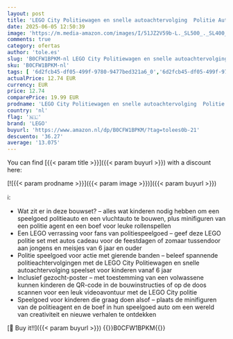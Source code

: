 ```yaml
---
layout: post
title: 'LEGO City Politiewagen en snelle autoachtervolging  Politie Auto Speelgoed voor Jongens en Meisjes  Cadeau voor Kinderen vanaf 6 jaar die Graag Doen Alsof  Inclusief Boef en Agent Minifiguren 60415'
date: 2025-06-05 12:50:39
image: 'https://m.media-amazon.com/images/I/51JZ2V59b-L._SL500_._SL400_.jpg'
comments: true
category: ofertas
author: 'tole.es'
slug: 'B0CFW1BPKM-nl LEGO City Politiewagen en snelle autoachtervolging Politie...'
sku: 'B0CFW1BPKM-nl'
tags: [ '6d2fcb45-df05-499f-9780-9477bed321a6_0','6d2fcb45-df05-499f-9780-9477bed321a6_501','Arborist Merchandising Root','Bouw- & constructiespeelgoed','Educatief speelgoed','Montessori','Self Service','Special Features Stores','Speelgoed & spellen','Speelgoedbouwsets','lego','🇳🇱', ]
actualPrice: 12.74 EUR
currency: EUR
price: 12.74
comparePrice: 19.99 EUR
prodname: 'LEGO City Politiewagen en snelle autoachtervolging  Politie Auto Speelgoed voor Jongens en Meisjes  Cadeau voor Kinderen vanaf 6 jaar die Graag Doen Alsof  Inclusief Boef en Agent Minifiguren 60415'
country: 'nl'
flag: '🇳🇱'
brand: 'LEGO'
buyurl: 'https://www.amazon.nl/dp/B0CFW1BPKM/?tag=tolees0b-21'
descuento: '36.27'
average: '13.075'
---
```


You can find [{{< param title >}}]({{< param buyurl >}}) with a discount here:

[![{{< param prodname >}}]({{< param image >}})]({{< param buyurl >}})

ℹ️:

- Wat zit er in deze bouwset? – alles wat kinderen nodig hebben om een speelgoed politieauto en een vluchtauto te bouwen, plus minifiguren van een politie agent en een boef voor leuke rollenspellen
- Een LEGO verrassing voor fans van politiespeelgoed – geef deze LEGO politie set met autos cadeau voor de feestdagen of zomaar tussendoor aan jongens en meisjes van 6 jaar en ouder
- Politie speelgoed voor actie met gierende banden – beleef spannende politieachtervolgingen met de LEGO City Politiewagen en snelle autoachtervolging speelset voor kinderen vanaf 6 jaar
- Inclusief gezocht-poster – met toestemming van een volwassene kunnen kinderen de QR-code in de bouwinstructies of op de doos scannen voor een leuk videoavontuur met de LEGO City politie
- Speelgoed voor kinderen die graag doen alsof – plaats de minifiguren van de politieagent en de boef in hun speelgoed auto om een wereld van creativiteit en nieuwe verhalen te ontdekken

[🛒 Buy it!!]({{< param buyurl >}})
{{<world>}}B0CFW1BPKM{{</world>}}

